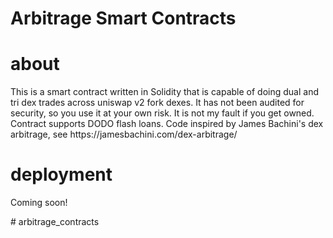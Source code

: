 # Arbitrage Smart Contracts


# about
<p>
This is a smart contract written in Solidity that is capable of doing dual and tri dex trades across uniswap v2 fork dexes. It has 
not been audited for security, so you use it at your own risk. It is not my fault if you get owned. Contract supports DODO flash 
loans. Code inspired by James Bachini's dex arbitrage, see https://jamesbachini.com/dex-arbitrage/
</p>

# deployment

<p>
Coming soon!</p># arbitrage_contracts
